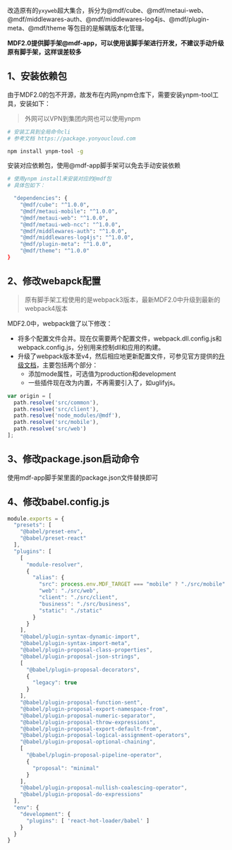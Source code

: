 改造原有的`yxyweb`超大集合，拆分为@mdf/cube、@mdf/metaui-web、@mdf/middlewares-auth、@mdf/middlewares-log4js、@mdf/plugin-meta、@mdf/theme 等包目的是解耦版本化管理。

**MDF2.0提供脚手架@mdf-app，可以使用该脚手架进行开发，不建议手动升级原有脚手架，这样误差较多**

<a name="1UkmU"></a>
## 1、安装依赖包
由于MDF2.0的包不开源，故发布在内网ynpm仓库下，需要安装ynpm-tool工具，安装如下：
> 外网可以VPN到集团内网也可以使用ynpm


```bash
# 安装工具到全局命令cli
# 参考文档 https://package.yonyoucloud.com

npm install ynpm-tool -g
```

安装对应依赖包，使用@mdf-app脚手架可以免去手动安装依赖

```bash
# 使用ynpm install来安装对应的@mdf包
# 具体包如下：

  "dependencies": {
    "@mdf/cube": "^1.0.0",
    "@mdf/metaui-mobile": "^1.0.0",
    "@mdf/metaui-web": "^1.0.0",
    "@mdf/metaui-web-ncc": "^1.0.0",
    "@mdf/middlewares-auth": "^1.0.0",
    "@mdf/middlewares-log4js": "^1.0.0",
    "@mdf/plugin-meta": "^1.0.0",
    "@mdf/theme": "^1.0.0"
}
```

<a name="cpeuc"></a>
## 2、修改webapck配置
> 原有脚手架工程使用的是webpack3版本，最新MDF2.0中升级到最新的webpack4版本

MDF2.0中，webpack做了以下修改：

- 将多个配置文件合并。现在仅需要两个配置文件，webpack.dll.config.js和webpack.config.js，分别用来控制dll和应用的构建。
- 升级了webpack版本至v4，然后相应地更新配置文件，可参见官方提供的[升级文档](https://webpack.js.org/migrate/4/)，主要包括两个部分：
  - 添加mode属性，可选值为production和development
  - 一些插件现在改为内置，不再需要引入了，如uglifyjs。

```javascript
var origin = [
  path.resolve('src/common'),
  path.resolve('src/client'),
  path.resolve('node_modules/@mdf'),
  path.resolve('src/mobile'),
  path.resolve('src/web')
];
```

<a name="YIFkC"></a>
## 3、修改package.json启动命令
使用mdf-app脚手架里面的package.json文件替换即可

<a name="F7Evq"></a>
## 4、修改babel.config.js

```javascript
module.exports = {
  "presets": [
    "@babel/preset-env",
    "@babel/preset-react"
  ],
  "plugins": [
    [
      "module-resolver",
      {
        "alias": {
          "src": process.env.MDF_TARGET === "mobile" ? "./src/mobile" : "./src/web",
          "web": "./src/web",
          "client": "./src/client",
          "business": "./src/business",
          "static": "./static"
        }
      }
    ],
    "@babel/plugin-syntax-dynamic-import",
    "@babel/plugin-syntax-import-meta",
    "@babel/plugin-proposal-class-properties",
    "@babel/plugin-proposal-json-strings",
    [
      "@babel/plugin-proposal-decorators",
      {
        "legacy": true
      }
    ],
    "@babel/plugin-proposal-function-sent",
    "@babel/plugin-proposal-export-namespace-from",
    "@babel/plugin-proposal-numeric-separator",
    "@babel/plugin-proposal-throw-expressions",
    "@babel/plugin-proposal-export-default-from",
    "@babel/plugin-proposal-logical-assignment-operators",
    "@babel/plugin-proposal-optional-chaining",
    [
      "@babel/plugin-proposal-pipeline-operator",
      {
        "proposal": "minimal"
      }
    ],
    "@babel/plugin-proposal-nullish-coalescing-operator",
    "@babel/plugin-proposal-do-expressions"
  ],
  "env": {
    "development": {
      "plugins": [ 'react-hot-loader/babel' ]
    }
  }
}

```